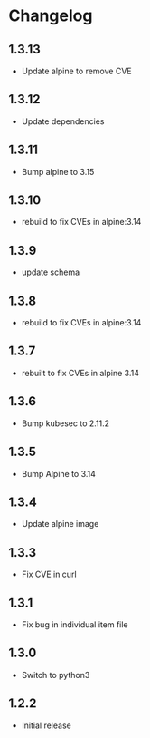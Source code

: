 # Changelog

## 1.3.13
* Update alpine to remove CVE


## 1.3.12
* Update dependencies
## 1.3.11
* Bump alpine to 3.15

## 1.3.10
* rebuild to fix CVEs in alpine:3.14

## 1.3.9
* update schema

## 1.3.8
* rebuild to fix CVEs in alpine:3.14

## 1.3.7
* rebuilt to fix CVEs in alpine 3.14

## 1.3.6
* Bump kubesec to 2.11.2
## 1.3.5
* Bump Alpine to 3.14

## 1.3.4
* Update alpine image

## 1.3.3
* Fix CVE in curl

## 1.3.1
* Fix bug in individual item file

## 1.3.0
* Switch to python3

## 1.2.2
* Initial release
